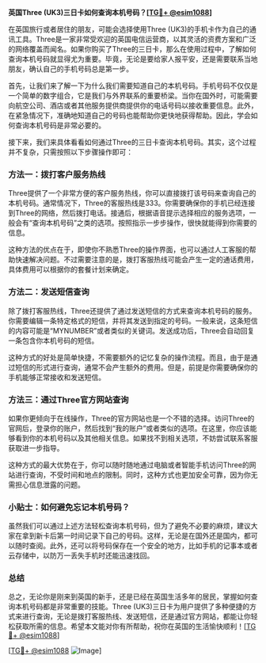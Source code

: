 **英国Three (UK3)三日卡如何查询本机号码？[[TG💪+ @esim1088](https://t.me/s/esim1088)]**

在英国旅行或者居住的朋友，可能会选择使用Three (UK3)的手机卡作为自己的通讯工具。Three是一家非常受欢迎的英国电信运营商，以其灵活的资费方案和广泛的网络覆盖而闻名。如果你购买了Three的三日卡，那么在使用过程中，了解如何查询本机号码就显得尤为重要。毕竟，无论是要给家人报平安，还是需要联系当地朋友，确认自己的手机号码总是第一步。

首先，让我们来了解一下为什么我们需要知道自己的本机号码。手机号码不仅仅是一个简单的数字组合，它是我们与外界联系的重要桥梁。当你在国外时，可能需要向航空公司、酒店或者其他服务提供商提供你的电话号码以接收重要信息。此外，在紧急情况下，准确地知道自己的号码也能帮助你更快地获得帮助。因此，学会如何查询本机号码是非常必要的。

接下来，我们来具体看看如何通过Three的三日卡查询本机号码。其实，这个过程并不复杂，只需按照以下步骤操作即可：

### 方法一：拨打客户服务热线

Three提供了一个非常方便的客户服务热线，你可以直接拨打该号码来查询自己的本机号码。通常情况下，Three的客服热线是333。你需要确保你的手机已经连接到Three的网络，然后拨打电话。接通后，根据语音提示选择相应的服务选项，一般会有“查询本机号码”之类的选项。按照指示一步步操作，很快就能得到你需要的信息。

这种方法的优点在于，即使你不熟悉Three的操作界面，也可以通过人工客服的帮助快速解决问题。不过需要注意的是，拨打客服热线可能会产生一定的通话费用，具体费用可以根据你的套餐计划来确定。

### 方法二：发送短信查询

除了拨打客服热线，Three还提供了通过发送短信的方式来查询本机号码的服务。你需要编辑一条特定格式的短信，并将其发送到指定的号码。一般来说，这条短信的内容可能是“MYNUMBER”或者类似的关键词。发送成功后，Three会自动回复一条包含你本机号码的短信。

这种方式的好处是简单快捷，不需要额外的记忆复杂的操作流程。而且，由于是通过短信的形式进行查询，通常不会产生额外的费用。但是，前提是你需要确保你的手机能够正常接收和发送短信。

### 方法三：通过Three官方网站查询

如果你更倾向于在线操作，Three的官方网站也是一个不错的选择。访问Three的官网后，登录你的账户，然后找到“我的账户”或者类似的选项。在这里，你应该能够看到你的本机号码以及其他相关信息。如果找不到相关选项，不妨尝试联系客服获取进一步指导。

这种方式的最大优势在于，你可以随时随地通过电脑或者智能手机访问Three的网站进行查询，不受时间和地点的限制。同时，这种方式也更加安全可靠，因为你无需担心信息泄露的问题。

### 小贴士：如何避免忘记本机号码？

虽然我们可以通过上述方法轻松查询本机号码，但为了避免不必要的麻烦，建议大家在拿到新卡后第一时间记录下自己的号码。这样，无论是在国外还是国内，都可以随时查阅。此外，还可以将号码保存在一个安全的地方，比如手机的记事本或者云存储中，以防万一丢失手机时还能迅速找回。

### 总结

总之，无论你是刚来到英国的新手，还是已经在英国生活多年的居民，掌握如何查询本机号码都是非常重要的技能。Three (UK3)三日卡为用户提供了多种便捷的方式来进行查询，无论是拨打客服热线、发送短信，还是通过官方网站，都能让你轻松获取所需的信息。希望本文能对你有所帮助，祝你在英国的生活愉快顺利！[[TG💪+ @esim1088](https://t.me/s/esim1088)]

[[TG💪+ @esim1088](https://t.me/s/esim1088) ![Image](https://i.postimg.cc/4NQfJmqS/Snipaste-2025-05-13-00-14-12.png)]